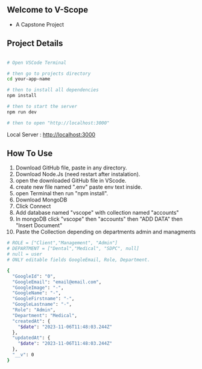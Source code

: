 
## Welcome to V-Scope

- A Capstone Project

## Project Details

```bash

# Open VSCode Terminal

# then go to projects directory
cd your-app-name

# then to install all dependencies
npm install

# then to start the server
npm run dev

# then to open "http://localhost:3000"

```

Local Server : [http://localhost:3000](http://localhost:3000) 

## How To Use

1. Download GitHub file, paste in any directory.
2. Download Node.Js (need restart after instalation).
3. open the downloaded GitHub file in VScode.
3. create new file named ".env" paste env text inside.
4. open Terminal then run "npm install".
5. Download MongoDB
6. Click Connect
7. Add database named "vscope" with collection named "accounts"
8. In mongoDB click "vscope" then "accounts" then "ADD DATA" then "Insert Document"
9. Paste the Collection depending on departments admin and managments

```bash
# ROLE = ["Client","Management", "Admin"]
# DEPARTMENT = ["Dental","Medical", "SDPC", null] 
# null = user
# ONLY editable fields GoogleEmail, Role, Department. 

{
  "GoogleId": "0",
  "GoogleEmail": "email@email.com",
  "GoogleImage": "-",
  "GoogleName": "-",
  "GoogleFirstname": "-",
  "GoogleLastname": "-",
  "Role": "Admin",
  "Department": "Medical",      
  "createdAt": {
    "$date": "2023-11-06T11:48:03.244Z"
  },
  "updatedAt": {
    "$date": "2023-11-06T11:48:03.244Z"
  },
  "__v": 0
}

```